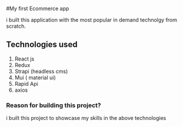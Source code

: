 #My first Ecommerce app

i built this application with the most popular in demand technolgy from scratch.

## Technologies used

1. React js
2. Redux
3. Strapi (headless cms)
4. Mui ( material ui)
5. Rapid Api
6. axios

### Reason for building this project?

i built this project to showcase my skills in the above technologies
